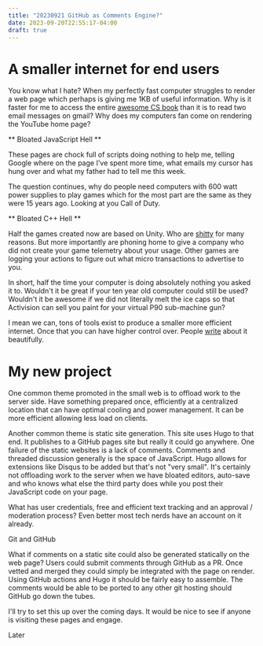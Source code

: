 ```yaml
---
title: "20230921 GitHub as Comments Engine?"
date: 2023-09-20T22:55:17-04:00
draft: true
---
```


# A smaller internet for end users

You know what I hate? When my perfectly fast computer struggles to render a web page which perhaps is giving me 1KB of useful information. Why is it faster for me to access the entire [awesome CS book](https://web.mit.edu/6.001/6.037/sicp.pdf "awesome CS book") than it is to read two email messages on gmail? Why does my computers fan come on rendering the YouTube home page?

** Bloated JavaScript Hell **

These pages are chock full of scripts doing nothing to help me, telling Google where on the page I've spent more time, what emails my cursor has hung over and what my father had to tell me this week.

The question continues, why do people need computers with 600 watt power supplies to play games which for the most part are the same as they were 15 years ago. Looking at you Call of Duty. 

** Bloated C++ Hell **

Half the games created now are based on Unity. Who are [shitty](https://www.npr.org/2023/09/19/1200415400/unity-engine-price-video-games-developers "shitty") for many reasons. But more importantly are phoning home to give a company who did not create your game telemetry about your usage. Other games are logging your actions to figure out what micro transactions to advertise to you.

In short, half the time your computer is doing absolutely nothing you asked it to. Wouldn't it be great if your ten year old computer could still be used? Wouldn't it be awesome if we did not literally melt the ice caps so that Activision can sell you paint for your virtual P90 sub-machine gun? 

I mean we can, tons of tools exist to produce a smaller more efficient internet. Once that you can have higher control over. People [write](https://benhoyt.com/writings/the-small-web-is-beautiful/ "write") about it beautifully.

# My new project

One common theme promoted in the small web is to offload work to the server side. Have something prepared once, efficiently at a centralized location that can have optimal cooling and power management. It can be more efficient allowing less load on clients.

Another common theme is static site generation. This site uses Hugo to that end. It publishes to a GitHub pages site but really it could go anywhere. One failure of the static websites is a lack of comments. Comments and threaded discussion generally is the space of JavaScript. Hugo allows for extensions like Disqus to be added but that's not "very small". It's certainly not offloading work to the server when we have bloated editors, auto-save and who knows what else the third party does while you post their JavaScript code on your page.

What has user credentials, free and efficient text tracking and an approval / moderation process? Even better most tech nerds have an account on it already.

Git and GitHub

What if comments on a static site could also be generated statically on the web page? Users could submit comments through GitHub as a PR. Once vetted and merged they could simply be integrated with the page on render. Using GitHub actions and Hugo it should be fairly easy to assemble. The comments would be able to be ported to any other git hosting should GitHub go down the tubes.

I'll try to set this up over the coming days. It would be nice to see if anyone is visiting these pages and engage.

Later
